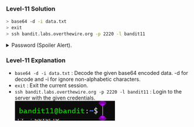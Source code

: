 ### Level-11 Solution
```bash
> base64 -d -i data.txt
> exit
> ssh bandit.labs.overthewire.org -p 2220 -l bandit11
```
<p>
<details>
<summary>Password (Spoiler Alert).</summary>
<pre><code>6zPeziLdR2RKNdNYFNb6nVCKzphlXHBM</code></pre>
</details>
</p>

### Level-11 Explanation
- `base64 -d -i data.txt` : Decode the given base64 encoded data. -d for decode and -i for ignore non-alphabetic characters.
- `exit` : Exit the current session.
- `ssh bandit.labs.overthewire.org -p 2220 -l bandit11` : Login to the server with the given credentials.
![cmd output](image.png)